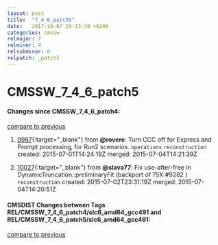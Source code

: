 ```yaml
---
layout: post
title:  "7_4_6_patch5"
date:   2017-10-07 19:13:38 +0200
categories: cmssw
relmajor: 7
relminor: 4
relsubminor: 6
relpatch: _patch5
---
```


# CMSSW_7_4_6_patch5
#### Changes since CMSSW_7_4_6_patch4:

[compare to previous](https://github.com/cms-sw/cmssw/compare/CMSSW_7_4_6_patch4...CMSSW_7_4_6_patch5)



1. [9987](http://github.com/cms-sw/cmssw/pull/9987){:target="_blank"}  from **@rovere**: Turn CCC off for Express and Prompt processing, for Run2 scenarios. `operations`  `reconstruction`  created: 2015-07-01T14:24:19Z merged: 2015-07-04T14:21:39Z

1. [10027](http://github.com/cms-sw/cmssw/pull/10027){:target="_blank"}  from **@slava77**: Fix use-after-free in DynamicTruncation::preliminaryFit (backport of 75X #9282 ) `reconstruction`  created: 2015-07-02T23:31:19Z merged: 2015-07-04T14:20:51Z

#### CMSDIST Changes between Tags REL/CMSSW_7_4_6_patch4/slc6_amd64_gcc491 and REL/CMSSW_7_4_6_patch5/slc6_amd64_gcc491:

[compare to previous](https://github.com/cms-sw/cmsdist/compare/REL/CMSSW_7_4_6_patch4/slc6_amd64_gcc491...REL/CMSSW_7_4_6_patch5/slc6_amd64_gcc491)


